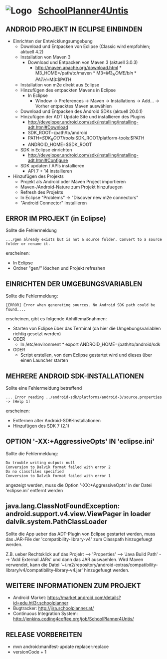 ![Logo](http://www.schoolplanner.at/assets/templates/schoolplanner/images/header_logo.png)&nbsp;&nbsp;&nbsp;[SchoolPlanner4Untis](http://www.schoolplanner.at/)
==================================================

ANDROID PROJEKT IN ECLIPSE EINBINDEN
------------------------------------

* Einrichten der Entwicklungsumgebung
	* Download und Entpacken von Eclipse (Classic wird empfohlen; aktuell 4.2)
	* Installation von Maven 3
		* Download und Entpacken von Maven 3 (aktuell 3.0.3)
			 * http://maven.apache.org/download.html
                         * M3_HOME=/path/to/maven
                         * M3=$M3_HOME/bin
                         * PATH=$M3:$PATH
	* Installation von m2e direkt aus Eclipse
	* Hinzufügen des entpackten Mavens in Eclipse
		* In Eclipse
			* Window -> Preferences -> Maven -> Installations -> Add... -> Vorher entpacktes Maven auswählen
	* Download und Entpacken des Android SDKs (aktuell 20.0.1)
	* Hinzufügen der ADT Update Site und installieren des Plugins
		* http://developer.android.com/sdk/installing/installing-adt.html#Download
		* SDK_ROOT=/path/to/android
		* PATH=$SDK_ROOT/tools:$SDK_ROOT/platform-tools:$PATH
		* ANDROID_HOME=$SDK_ROOT
	* SDK in Eclipse einrichten
		* http://developer.android.com/sdk/installing/installing-adt.html#Configure
	* SDK updaten / APIs installieren
		* API 7 + 14 installieren
* Hinzufügen des Projekts
	* Projekt als Android oder Maven Project importieren
	* Maven-/Android-Nature zum Projekt hinzufuegen
	* Refresh des Projekts
	* In Eclipse "Problems" -> "Discover new m2e connectors"
	* "Android Connector" installieren 

ERROR IM PROJEKT (in Eclipse)
-----------------------------

Sollte die Fehlermeldung

	.../gen already exists but is not a source folder. Convert to a source folder or rename it.

erscheinen:

* In Eclipse
* Ordner "gen/" löschen und Projekt refreshen

EINRICHTEN DER UMGEBUNGSVARIABLEN
---------------------------------
	
Sollte die Fehlermeldung:

	[ERROR] Error when generating sources. No Android SDK path could be found....

erscheinen, gibt es folgende Abhilfemaßnahmen:

* Starten von Eclipse über das Terminal (da hier die Umgebungsvariablen richtig gesetzt werden)
* ODER
	* In /etc/environment
			* export ANDROID_HOME=/path/to/android/sdk
* ODER
	* Script erstellen, von dem Eclipse gestartet wird und dieses über einen Launcher starten

MEHRERE ANDROID SDK-INSTALLATIONEN
----------------------------------

Sollte eine Fehlermeldung betreffend

	... Error reading ../android-sdk/platforms/android-3/source.properties -> [Help 1]
erscheinen:

* Entfernen alter Android-SDK-Installationen
* Hinzufügen des SDK 7 (2.1)

OPTION '-XX:+AggressiveOpts' IN 'eclipse.ini'
---------------------------------------------
Sollte die Fehlermeldung:

	Dx trouble writing output: null
	Conversion to Dalvik format failed with error 2
	Dx no classfiles specified
	Conversion to Dalvik format failed with error 1
		
angezeigt werden, muss die Option '-XX:+AggressiveOpts' in der Datei 'eclipse.ini' entfernt werden

java.lang.ClassNotFoundException: android.support.v4.view.ViewPager in loader dalvik.system.PathClassLoader
-----------------------------------------------------------------------------------------------------------
Sollte die App ueber das ADT-Plugin von Eclipse gestartet werden, muss das JAR-File der 'compatibility-library-v4' zum Classpath hinzugefuegt werden.

Z.B. ueber Rechtsklick auf das Projekt --> 'Properties' --> 'Java Build Path' --> 'Add External JARs' und dann das JAR auswaehlen.
Wird Maven verwendet, kann die Datei '~/.m2/repository/android-extras/compatibility-library/v4/compatibility-library-v4.jar' hinzugefuegt werden.

WEITERE INFORMATIONEN ZUM PROJEKT
---------------------------------
* Android Market: https://market.android.com/details?id=edu.htl3r.schoolplanner
* Bugtracker: http://jira.schoolplanner.at/
* Continuous Integration System: http://jenkins.coding4coffee.org/job/SchoolPlanner4Untis/

RELEASE VORBEREITEN
-------------------
* mvn android:manifest-update replacer:replace
* versionCode + 1
